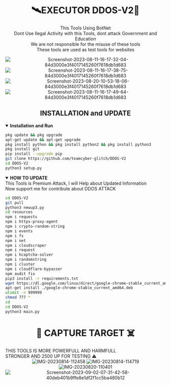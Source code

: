<h1 align="center"> 🛰EXECUTOR DDOS-V2📡 </h2>
<p align="center">This Tools Using BotNet <br>
Dont Use Ilegal Activity with this Tools, dont attack Government and Education <br>
We are not responsible for the misuse of these tools <br>
These tools are used as test tools for websites
</p>
<div align="center">
<img src="https://i.ibb.co/R3KndXJ/Screenshot-2023-08-11-16-17-32-04-84d3000e3f4017145260f7618db1d683.jpg" alt="Screenshot-2023-08-11-16-17-32-04-84d3000e3f4017145260f7618db1d683" border="0">
<img src="https://i.ibb.co/njXN9vc/Screenshot-2023-08-11-16-17-38-75-84d3000e3f4017145260f7618db1d683.jpg" alt="Screenshot-2023-08-11-16-17-38-75-84d3000e3f4017145260f7618db1d683" border="0">
<img src="https://i.ibb.co/h2nyVZG/Screenshot-2023-08-20-10-53-18-06-84d3000e3f4017145260f7618db1d683.jpg" alt="Screenshot-2023-08-20-10-53-18-06-84d3000e3f4017145260f7618db1d683" border="0">
<img src="https://i.ibb.co/Tt83NN8/Screenshot-2023-08-11-16-17-49-64-84d3000e3f4017145260f7618db1d683.jpg" alt="Screenshot-2023-08-11-16-17-49-64-84d3000e3f4017145260f7618db1d683" border="0">
</div>
<h2 align="center"> INSTALLATION and UPDATE </h2>
<details open>
 <summary><strong> Installation and Run </strong></summary>

 ```bash 
 pkg update && pkg upgrade
 apt-get update && apt-get upgrade
 pkg install python && pkg install python2 && pkg install python3
 pkg install git
 pip install --upgrade pip
 git clone https://github.com/teamcyber-glitch/DDOS-V2
 cd DDOS-V2
 python3 setup.py
 ```
 
 </details>
<details open>
 <summary><strong> HOW TO UPDATE </strong></summary>
 This Tools is Premium Attack, I will Help about Updated Information <br>
 Now support me for contribute about DDOS ATTACK

 ```bash
 cd DDOS-V2
 git pull
 python3 newup3.py
 cd resources
 npm i requests
 npm i https-proxy-agent
 npm i crypto-random-string
 npm i events
 npm i fs
 npm i net
 npm i cloudscraper
 npm i request
 npm i hcaptcha-solver
 npm i randomstring
 npm i cluster
 npm i cloudflare-bypasser
 npm audit fix
 pip3 install -r requirements.txt
 wget https://dl.google.com/linux/direct/google-chrome-stable_current_amd64.deb
 apt-get install ./google-chrome-stable_current_amd64.deb
 ulimit -n 999999
 chmod 777 *
 cd
 cd DDOS-V2
 python3 main.py
 ```
 
 </details>
<h1 align="center"> 🚀 CAPTURE TARGET ☠️ </h1>
THIS TOOLS IS MORE POWERFULL AND HARMFULL <br>
STRONGER AND 2500 UP FOR TESTING ⚠️
<div align="center">
 <img src="https://i.ibb.co/JxKqJVP/IMG-20230814-112458.jpg" alt="IMG-20230814-112458" border="0">
 <img src="https://i.ibb.co/zxFFfpT/IMG-20230814-114719.jpg" alt="IMG-20230814-114719" border="0">
 <img src="https://i.ibb.co/j8Gx4ST/IMG-20230820-110401.jpg" alt="IMG-20230820-110401" border="0">
 <img src="https://i.ibb.co/zZmDqPd/Screenshot-2023-09-02-07-31-42-58-40deb401b9ffe8e1df2f1cc5ba480b12.jpg" alt="Screenshot-2023-09-02-07-31-42-58-40deb401b9ffe8e1df2f1cc5ba480b12" border="0">
</div>
